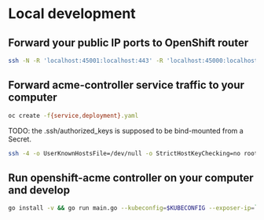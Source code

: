 # Local development

## Forward your public IP ports to OpenShift router
```bash
ssh -N -R 'localhost:45001:localhost:443' -R 'localhost:45000:localhost:80' your.public.server.io
```

## Forward acme-controller service traffic to your computer
```bash
oc create -f{service,deployment}.yaml
```
TODO: the .ssh/authorized_keys is supposed to be bind-mounted from a Secret.

```bash
ssh -4 -o UserKnownHostsFile=/dev/null -o StrictHostKeyChecking=no root@`oc get svc acme-controller -n acme -o template --template='{{.spec.clusterIP}}'` -p 2222 -N -R '0.0.0.0:6000:localhost:5000'
```

## Run openshift-acme controller on your computer and develop
```bash
go install -v && go run main.go --kubeconfig=$KUBECONFIG --exposer-ip=`oc get -n acme ep/acme-controller -o template --template '{{ (index (index .subsets 0).addresses 0).ip }}'` --loglevel=5
```

